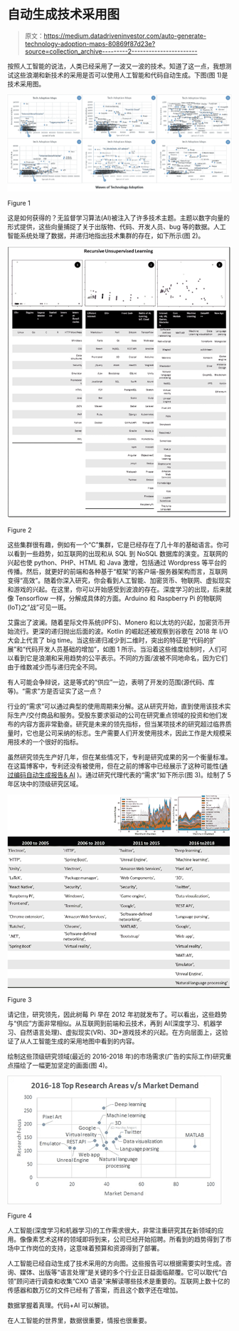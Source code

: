 # 自动生成技术采用图

> 原文：<https://medium.datadriveninvestor.com/auto-generate-technology-adoption-maps-80869f87d23e?source=collection_archive---------2----------------------->

按照人工智能的说法，人类已经采用了一波又一波的技术。知道了这一点，我想测试这些浪潮和新技术的采用是否可以使用人工智能和代码自动生成。下图(图 1)是技术采用图。

![](img/e57281f2c987eb19b56efd4158d5573b.png)

Figure 1

这是如何获得的？无监督学习算法(AI)被注入了许多技术主题。主题以数字向量的形式提供，这些向量捕捉了关于出版物、代码、开发人员、bug 等的数据。人工智能系统处理了数据，并递归地指出技术集群的存在，如下所示(图 2)。

![](img/83f5d249b2cd6d3cc686da650dab2542.png)

Figure 2

这些集群很有趣，例如有一个“C”集群，它是已经存在了几十年的基础语言。你可以看到一些趋势，如互联网的出现和从 SQL 到 NoSQL 数据库的演变。互联网的兴起也使 python、PHP、HTML 和 Java 激增，包括通过 Wordpress 等平台的传播。然后，就更好的前端和各种基于“框架”的客户端-服务器架构而言，互联网变得“高效”。随着你深入研究，你会看到人工智能、加密货币、物联网、虚拟现实和游戏的兴起。在这里，你可以开始感受到波浪的存在。深度学习的出现，后来就像 Tensorflow 一样，分解成具体的方面。Arduino 和 Raspberry Pi 的物联网(IoT)之“战”可见一斑。

艾露出了波澜。随着星际文件系统(IPFS)、Monero 和以太坊的兴起，加密货币开始流行。更深的递归抛出后面的波。Kotlin 的崛起还被观察到谷歌在 2018 年 I/O 大会上代言了 big time。当这些递归减少到二维时，突出的特征是“代码的扩展”和“代码开发人员基础的增加”，如图 1 所示。当沿着这些维度绘制时，人们可以看到它是浪潮和采用趋势的公平表示。不同的方面/波被不同地命名，因为它们由于维数减少而与递归完全不同。

有人可能会争辩说，这是等式的“供应”一边，表明了开发的范围(源代码、库等)。“需求”方是否证实了这一点？

行业的“需求”可以通过典型的使用周期来分解。这从研究开始，直到使用该技术实际生产/交付商品和服务。受股东要求驱动的公司在研究重点领域的投资和他们发布的内容方面非常勤奋。研究是未来的领先指标，但当某项技术的研究超过临界质量时，它也是公司采纳的标志。生产需要人们开发使用技术，因此工作是大规模采用技术的一个很好的指标。

虽然研究领先生产好几年，但在某些情况下，专利是研究成果的另一个衡量标准。在这篇博客中，专利还没有被使用，但在之前的博客中已经展示了这种可能性([通过编码自动生成报告& AI](https://medium.com/datadriveninvestor/auto-generate-reports-via-coding-ai-29468cd48956) )。通过研究代理代表的“需求”如下所示(图 3)。绘制了 5 年区块中的顶级研究区域。

![](img/e2a6b459304aff958fe2f3c0cbdf468f.png)

Figure 3

请记住，研究领先，因此树莓 Pi 早在 2012 年初就发布了。可以看出，这些趋势与“供应”方面非常相似。从互联网到前端和云技术，再到 AI(深度学习、机器学习、自然语言处理)、虚拟现实(VR)、3D+游戏技术的兴起。在方向层面上，这验证了从人工智能生成的采用地图中看到的内容。

绘制这些顶级研究领域(最近的 2016-2018 年)的市场需求(广告的实际工作)研究重点描绘了一幅更加坚定的画面(图 4)。

![](img/38a281725c95fdf6fb482905420fdac3.png)

Figure 4

人工智能(深度学习和机器学习)的工作需求很大，非常注重研究其在新领域的应用。像像素艺术这样的领域即将到来，公司已经开始招聘。所看到的趋势得到了市场中工作岗位的支持，这意味着预算和资源得到了部署。

人工智能已经自动生成了技术采用的方向图。这些报告可以根据需要实时生成。咨询、媒体、出版等“语言处理”是关键的多个行业正日益面临颠覆。它可以取代“白领”顾问进行调查和收集“CXO 语录”来解读哪些技术是重要的。互联网上数十亿的传感器和数万亿的文件已经有了答案，而且这个数字还在增加。

数据掌握着真理。代码+AI 可以解锁。

在人工智能的世界里，数据很重要，情报也很重要。
